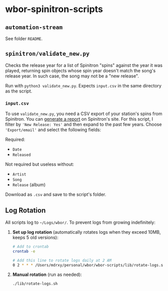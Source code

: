 # wbor-spinitron-scripts

## `automation-stream`

See folder `README`.

## `spinitron/validate_new.py`

Checks the release year for a list of Spinitron "spins" against the year it was played, returning spin objects whose spin year doesn't match the song's release year. In such case, the song may not be a "new release".

Run with `python3 validate_new.py`. Expects `input.csv` in the same directory as the script.

### `input.csv`

To use `validate_new.py`, you need a CSV export of your station's spins from Spinitron. You can
[generate a report](https://spinitron.com/m/spin/chart) on Spinitron's site. For this script, I filter by `'New Release: Yes'` and then expand to the past few years. Choose `'Export/email'` and select the following fields:

Required:

* `Date`
* `Released`

Not required but useless without:

* `Artist`
* `Song`
* `Release` (album)

Download as `.csv` and save to the script's folder.

## Log Rotation

All scripts log to `~/Logs/wbor/`. To prevent logs from growing indefinitely:

1. **Set up log rotation** (automatically rotates logs when they exceed 10MB, keeps 5 old versions):

   ```bash
   # Add to crontab
   crontab -e
   
   # Add this line to rotate logs daily at 2 AM
   0 2 * * * /Users/mdrxy/personal/wbor/wbor-scripts/lib/rotate-logs.sh >/dev/null 2>&1
   ```

2. **Manual rotation** (run as needed):

   ```bash
   ./lib/rotate-logs.sh
   ```
